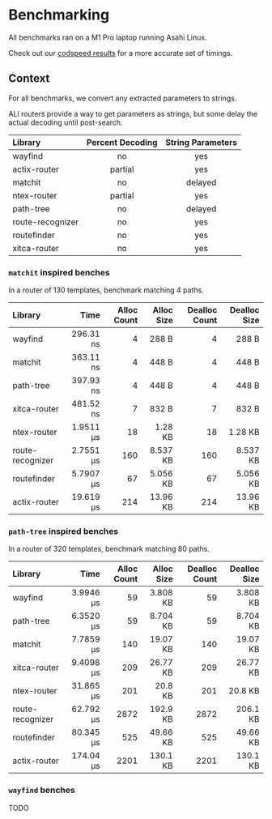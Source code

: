 # Benchmarking

All benchmarks ran on a M1 Pro laptop running Asahi Linux.

Check out our [codspeed results](https://codspeed.io/DuskSystems/wayfind/benchmarks) for a more accurate set of timings.

## Context

For all benchmarks, we convert any extracted parameters to strings.

ALl routers provide a way to get parameters as strings, but some delay the actual decoding until post-search.

| Library          | Percent Decoding | String Parameters |
|:-----------------|:----------------:|:-----------------:|
| wayfind          | no               | yes               |
| actix-router     | partial          | yes               |
| matchit          | no               | delayed           |
| ntex-router      | partial          | yes               |
| path-tree        | no               | delayed           |
| route-recognizer | no               | yes               |
| routefinder      | no               | yes               |
| xitca-router     | no               | yes               |

### `matchit` inspired benches

In a router of 130 templates, benchmark matching 4 paths.

| Library          | Time      | Alloc Count | Alloc Size | Dealloc Count | Dealloc Size |
|:-----------------|----------:|------------:|-----------:|--------------:|-------------:|
| wayfind          | 296.31 ns | 4           | 288 B      | 4             | 288 B        |
| matchit          | 363.11 ns | 4           | 448 B      | 4             | 448 B        |
| path-tree        | 397.93 ns | 4           | 448 B      | 4             | 448 B        |
| xitca-router     | 481.52 ns | 7           | 832 B      | 7             | 832 B        |
| ntex-router      | 1.9511 µs | 18          | 1.28 KB    | 18            | 1.28 KB      |
| route-recognizer | 2.7551 µs | 160         | 8.537 KB   | 160           | 8.537 KB     |
| routefinder      | 5.7907 µs | 67          | 5.056 KB   | 67            | 5.056 KB     |
| actix-router     | 19.619 µs | 214         | 13.96 KB   | 214           | 13.96 KB     |

### `path-tree` inspired benches

In a router of 320 templates, benchmark matching 80 paths.

| Library          | Time      | Alloc Count | Alloc Size | Dealloc Count | Dealloc Size |
|:-----------------|----------:|------------:|-----------:|--------------:|-------------:|
| wayfind          | 3.9946 µs | 59          | 3.808 KB   | 59            | 3.808 KB     |
| path-tree        | 6.3520 µs | 59          | 8.704 KB   | 59            | 8.704 KB     |
| matchit          | 7.7859 µs | 140         | 19.07 KB   | 140           | 19.07 KB     |
| xitca-router     | 9.4098 µs | 209         | 26.77 KB   | 209           | 26.77 KB     |
| ntex-router      | 31.865 µs | 201         | 20.8 KB    | 201           | 20.8 KB      |
| route-recognizer | 62.792 µs | 2872        | 192.9 KB   | 2872          | 206.1 KB     |
| routefinder      | 80.345 µs | 525         | 49.66 KB   | 525           | 49.66 KB     |
| actix-router     | 174.04 µs | 2201        | 130.1 KB   | 2201          | 130.1 KB     |

### `wayfind` benches

TODO
